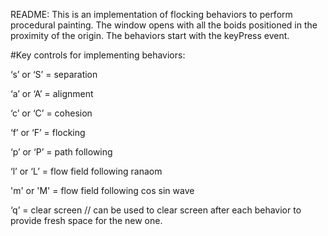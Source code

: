 README:
This is an implementation of flocking behaviors to perform procedural painting.
The window opens with all the boids positioned in the proximity of the origin. The behaviors start with the keyPress event.

#Key controls for implementing behaviors:

‘s’ or ‘S’ = separation

‘a’ or ‘A’ = alignment

‘c’ or ‘C’ = cohesion

‘f’ or ‘F’ = flocking

‘p’ or ‘P’ = path following

‘l’ or ‘L’ = flow field following ranaom

'm' or 'M' = flow field following cos sin wave

‘q’ = clear screen // can be used to clear screen after each behavior to provide fresh space for the new one.
